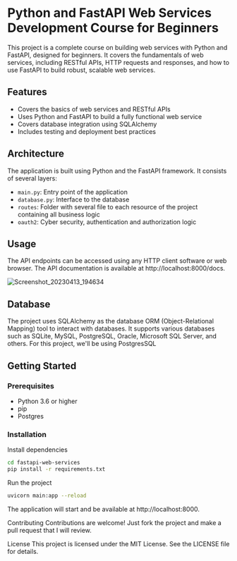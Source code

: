 # Python and FastAPI Web Services Development Course for Beginners

This project is a complete course on building web services with Python and FastAPI, designed for beginners. It covers the fundamentals of web services, including RESTful APIs, HTTP requests and responses, and how to use FastAPI to build robust, scalable web services.

## Features

- Covers the basics of web services and RESTful APIs
- Uses Python and FastAPI to build a fully functional web service
- Covers database integration using SQLAlchemy
- Includes testing and deployment best practices

## Architecture

The application is built using Python and the FastAPI framework. It consists of several layers:

- `main.py`: Entry point of the application
- `database.py`: Interface to the database
- `routes`: Folder with several file to each resource of the project containing all business logic
- `oauth2`: Cyber security, authentication and authorization logic

## Usage
The API endpoints can be accessed using any HTTP client software or web browser. The API documentation is available at http://localhost:8000/docs.

![Screenshot_20230413_194634](https://user-images.githubusercontent.com/84593887/231899211-04501d76-490b-4567-853b-06e141eb18f6.png)

## Database

The project uses SQLAlchemy as the database ORM (Object-Relational Mapping) tool to interact with databases. It supports various databases such as SQLite, MySQL, PostgreSQL, Oracle, Microsoft SQL Server, and others. For this project, we'll be using PostgresSQL

## Getting Started

### Prerequisites

- Python 3.6 or higher
- pip
- Postgres

### Installation

Install dependencies

```sh
cd fastapi-web-services
pip install -r requirements.txt
```

Run the project

```sh
uvicorn main:app --reload
```

The application will start and be available at http://localhost:8000.

Contributing
Contributions are welcome! Just fork the project and make a pull request that I will review.

License
This project is licensed under the MIT License. See the LICENSE file for details.
